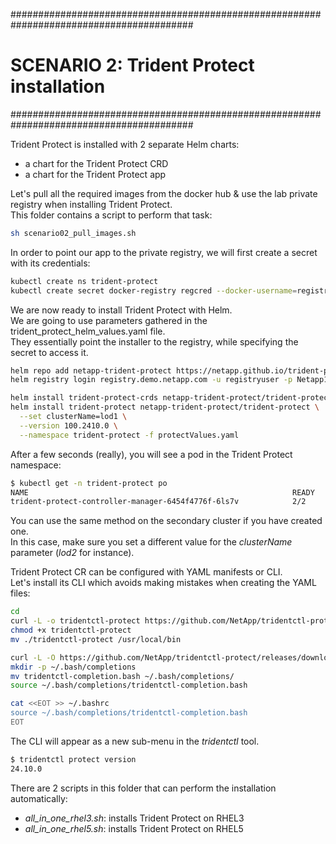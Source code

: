 #########################################################################################
# SCENARIO 2: Trident Protect installation
#########################################################################################

Trident Protect is installed with 2 separate Helm charts:  
- a chart for the Trident Protect CRD  
- a chart for the Trident Protect app  

Let's pull all the required images from the docker hub & use the lab private registry when installing Trident Protect.  
This folder contains a script to perform that task:  
```bash
sh scenario02_pull_images.sh 
```

In order to point our app to the private registry, we will first create a secret with its credentials:  
```bash
kubectl create ns trident-protect
kubectl create secret docker-registry regcred --docker-username=registryuser --docker-password=Netapp1! -n trident-protect --docker-server=registry.demo.netapp.com
```
We are now ready to install Trident Protect with Helm.  
We are going to use parameters gathered in the trident_protect_helm_values.yaml file.  
They essentially point the installer to the registry, while specifying the secret to access it.  
```bash
helm repo add netapp-trident-protect https://netapp.github.io/trident-protect-helm-chart/
helm registry login registry.demo.netapp.com -u registryuser -p Netapp1!

helm install trident-protect-crds netapp-trident-protect/trident-protect-crds --version 100.2410.0 --namespace trident-protect
helm install trident-protect netapp-trident-protect/trident-protect \
  --set clusterName=lod1 \
  --version 100.2410.0 \
  --namespace trident-protect -f protectValues.yaml
```
After a few seconds (really), you will see a pod in the Trident Protect namespace:  
```bash
$ kubectl get -n trident-protect po
NAME                                                           READY   STATUS    RESTARTS   AGE
trident-protect-controller-manager-6454f4776f-6ls7v            2/2     Running   0          1h
```
You can use the same method on the secondary cluster if you have created one.  
In this case, make sure you set a different value for the _clusterName_ parameter (_lod2_ for instance).  


Trident Protect CR can be configured with YAML manifests or CLI.  
Let's install its CLI which avoids making mistakes when creating the YAML files:  
```bash
cd
curl -L -o tridentctl-protect https://github.com/NetApp/tridentctl-protect/releases/download/24.10.0/tridentctl-protect-linux-amd64
chmod +x tridentctl-protect
mv ./tridentctl-protect /usr/local/bin

curl -L -O https://github.com/NetApp/tridentctl-protect/releases/download/24.10.0/tridentctl-completion.bash
mkdir -p ~/.bash/completions
mv tridentctl-completion.bash ~/.bash/completions/
source ~/.bash/completions/tridentctl-completion.bash

cat <<EOT >> ~/.bashrc
source ~/.bash/completions/tridentctl-completion.bash
EOT
```

The CLI will appear as a new sub-menu in the _tridentctl_ tool.  
```bash
$ tridentctl protect version
24.10.0
```

There are 2 scripts in this folder that can perform the installation automatically:  
- _all_in_one_rhel3.sh_: installs Trident Protect on RHEL3  
- _all_in_one_rhel5.sh_: installs Trident Protect on RHEL5
